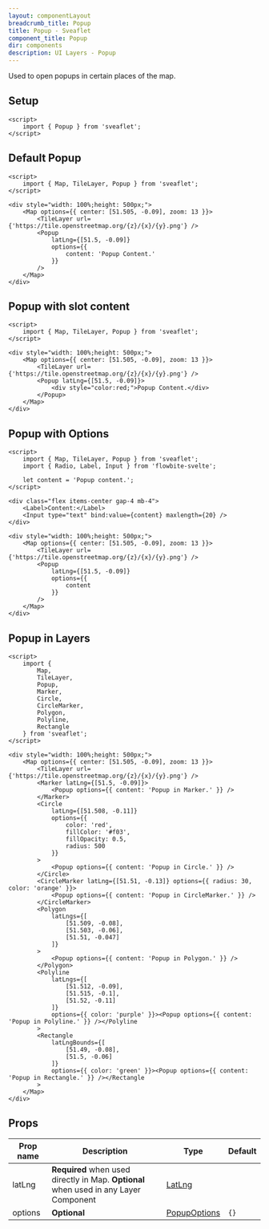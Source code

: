 ```yaml
---
layout: componentLayout
breadcrumb_title: Popup
title: Popup - Sveaflet
component_title: Popup
dir: components
description: UI Layers - Popup
---
```


Used to open popups in certain places of the map.

## Setup

```svelte example csr hideOutput
<script>
	import { Popup } from 'sveaflet';
</script>
```

## Default Popup

```svelte example csr
<script>
	import { Map, TileLayer, Popup } from 'sveaflet';
</script>

<div style="width: 100%;height: 500px;">
	<Map options={{ center: [51.505, -0.09], zoom: 13 }}>
		<TileLayer url={'https://tile.openstreetmap.org/{z}/{x}/{y}.png'} />
		<Popup
			latLng={[51.5, -0.09]}
			options={{
				content: 'Popup Content.'
			}}
		/>
	</Map>
</div>
```

## Popup with slot content

```svelte example csr
<script>
	import { Map, TileLayer, Popup } from 'sveaflet';
</script>

<div style="width: 100%;height: 500px;">
	<Map options={{ center: [51.505, -0.09], zoom: 13 }}>
		<TileLayer url={'https://tile.openstreetmap.org/{z}/{x}/{y}.png'} />
		<Popup latLng={[51.5, -0.09]}>
			<div style="color:red;">Popup Content.</div>
		</Popup>
	</Map>
</div>
```

## Popup with Options

```svelte example csr
<script>
	import { Map, TileLayer, Popup } from 'sveaflet';
	import { Radio, Label, Input } from 'flowbite-svelte';

	let content = 'Popup content.';
</script>

<div class="flex items-center gap-4 mb-4">
	<Label>Content:</Label>
	<Input type="text" bind:value={content} maxlength={20} />
</div>

<div style="width: 100%;height: 500px;">
	<Map options={{ center: [51.505, -0.09], zoom: 13 }}>
		<TileLayer url={'https://tile.openstreetmap.org/{z}/{x}/{y}.png'} />
		<Popup
			latLng={[51.5, -0.09]}
			options={{
				content
			}}
		/>
	</Map>
</div>
```

## Popup in Layers

```svelte example csr
<script>
	import {
		Map,
		TileLayer,
		Popup,
		Marker,
		Circle,
		CircleMarker,
		Polygon,
		Polyline,
		Rectangle
	} from 'sveaflet';
</script>

<div style="width: 100%;height: 500px;">
	<Map options={{ center: [51.505, -0.09], zoom: 13 }}>
		<TileLayer url={'https://tile.openstreetmap.org/{z}/{x}/{y}.png'} />
		<Marker latLng={[51.5, -0.09]}>
			<Popup options={{ content: 'Popup in Marker.' }} />
		</Marker>
		<Circle
			latLng={[51.508, -0.11]}
			options={{
				color: 'red',
				fillColor: '#f03',
				fillOpacity: 0.5,
				radius: 500
			}}
		>
			<Popup options={{ content: 'Popup in Circle.' }} />
		</Circle>
		<CircleMarker latLng={[51.51, -0.13]} options={{ radius: 30, color: 'orange' }}>
			<Popup options={{ content: 'Popup in CircleMarker.' }} />
		</CircleMarker>
		<Polygon
			latLngs={[
				[51.509, -0.08],
				[51.503, -0.06],
				[51.51, -0.047]
			]}
		>
			<Popup options={{ content: 'Popup in Polygon.' }} />
		</Polygon>
		<Polyline
			latLngs={[
				[51.512, -0.09],
				[51.515, -0.1],
				[51.52, -0.11]
			]}
			options={{ color: 'purple' }}><Popup options={{ content: 'Popup in Polyline.' }} /></Polyline
		>
		<Rectangle
			latLngBounds={[
				[51.49, -0.08],
				[51.5, -0.06]
			]}
			options={{ color: 'green' }}><Popup options={{ content: 'Popup in Rectangle.' }} /></Rectangle
		>
	</Map>
</div>
```

## Props

| Prop name | Description                                                                           | Type                                                              | Default |
| --------- | ------------------------------------------------------------------------------------- | ----------------------------------------------------------------- | ------- |
| latLng    | **Required** when used directly in Map. **Optional** when used in any Layer Component | [LatLng](https://leafletjs.com/reference.html#latlng)             |         |
| options   | **Optional**                                                                          | [PopupOptions](https://leafletjs.com/reference.html#popup-option) | `{}`    |
